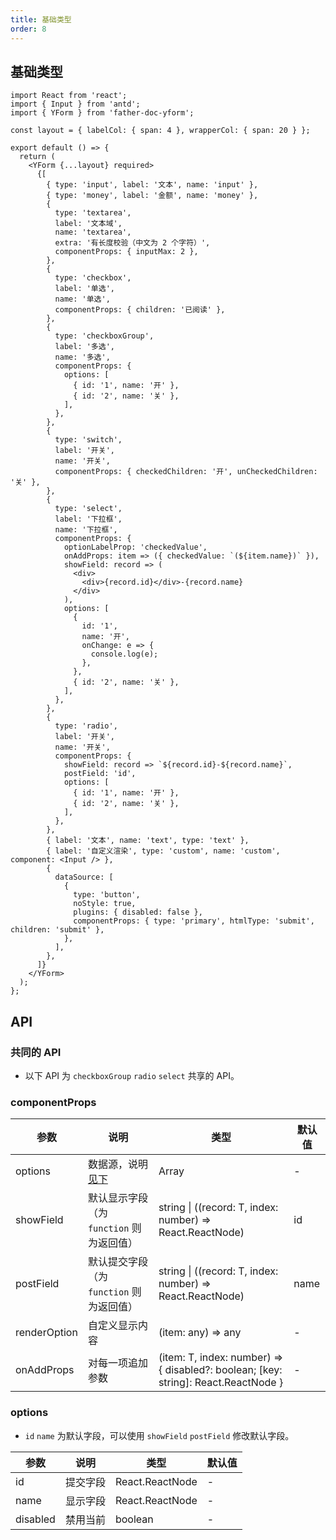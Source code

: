 ```yaml
---
title: 基础类型
order: 8
---
```


## 基础类型

```tsx
import React from 'react';
import { Input } from 'antd';
import { YForm } from 'father-doc-yform';

const layout = { labelCol: { span: 4 }, wrapperCol: { span: 20 } };

export default () => {
  return (
    <YForm {...layout} required>
      {[
        { type: 'input', label: '文本', name: 'input' },
        { type: 'money', label: '金额', name: 'money' },
        {
          type: 'textarea',
          label: '文本域',
          name: 'textarea',
          extra: '有长度校验（中文为 2 个字符）',
          componentProps: { inputMax: 2 },
        },
        {
          type: 'checkbox',
          label: '单选',
          name: '单选',
          componentProps: { children: '已阅读' },
        },
        {
          type: 'checkboxGroup',
          label: '多选',
          name: '多选',
          componentProps: {
            options: [
              { id: '1', name: '开' },
              { id: '2', name: '关' },
            ],
          },
        },
        {
          type: 'switch',
          label: '开关',
          name: '开关',
          componentProps: { checkedChildren: '开', unCheckedChildren: '关' },
        },
        {
          type: 'select',
          label: '下拉框',
          name: '下拉框',
          componentProps: {
            optionLabelProp: 'checkedValue',
            onAddProps: item => ({ checkedValue: `(${item.name})` }),
            showField: record => (
              <div>
                <div>{record.id}</div>-{record.name}
              </div>
            ),
            options: [
              {
                id: '1',
                name: '开',
                onChange: e => {
                  console.log(e);
                },
              },
              { id: '2', name: '关' },
            ],
          },
        },
        {
          type: 'radio',
          label: '开关',
          name: '开关',
          componentProps: {
            showField: record => `${record.id}-${record.name}`,
            postField: 'id',
            options: [
              { id: '1', name: '开' },
              { id: '2', name: '关' },
            ],
          },
        },
        { label: '文本', name: 'text', type: 'text' },
        { label: '自定义渲染', type: 'custom', name: 'custom', component: <Input /> },
        {
          dataSource: [
            {
              type: 'button',
              noStyle: true,
              plugins: { disabled: false },
              componentProps: { type: 'primary', htmlType: 'submit', children: 'submit' },
            },
          ],
        },
      ]}
    </YForm>
  );
};
```

## API

### 共同的 API

- 以下 API 为 `checkboxGroup` `radio` `select` 共享的 API。

### componentProps

| 参数 | 说明 | 类型 | 默认值 |
| --- | --- | --- | --- |
| options | 数据源，说明[见下](#options) | Array | - |
| showField | 默认显示字段（为 `function` 则为返回值） | string \| ((record: T, index: number) => React.ReactNode) | id |
| postField | 默认提交字段（为 `function` 则为返回值） | string \| ((record: T, index: number) => React.ReactNode) | name |
| renderOption | 自定义显示内容 | (item: any) => any | - |
| onAddProps | 对每一项追加参数 | (item: T, index: number) => { disabled?: boolean; [key: string]: React.ReactNode } | - |

### options

- `id` `name` 为默认字段，可以使用 `showField` `postField` 修改默认字段。

| 参数     | 说明     | 类型            | 默认值 |
| -------- | -------- | --------------- | ------ |
| id       | 提交字段 | React.ReactNode | -      |
| name     | 显示字段 | React.ReactNode | -      |
| disabled | 禁用当前 | boolean         | -      |
